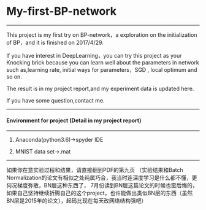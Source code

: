 

# My-first-BP-network
---
This project is my first try on BP-network，a exploration on the initialization of BP，and it is finished on 2017/4/29. 

If you have interest in DeepLearning，you can try this project as your Knocking brick because you can learn well about the parameters in network such as,learning rate, initial ways for parameters，SGD , local optimum and so on. 

The result is in my project report,and my experiment data is updated here.

If you have some question,contact me.

---
#### Environment for project (Detail in my project report)

---

1. Anaconda(python3.6)->spyder IDE
  

2. MNIST data set->.mat
   
---

如果你在意实验过程和结果，请直接翻到PDF的第九页
（实验结果和Batch Normalization的论文有相似之处纯属巧合，我当时连深度学习是什么都不懂，更何况梯度弥散，BN层这种东西了，
7月份读到BN层这篇论文的时候也蛮后悔的，如果自己坚持继续折腾自己的这个project，也许能做出类似BN层的东西（虽然BN层是2015年的论文），起码比现在每天改网络结构强吧）
